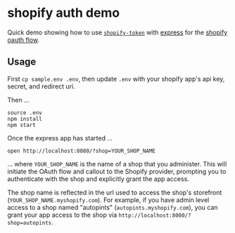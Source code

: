 # shopify auth demo

Quick demo showing how to use [`shopify-token`](https://github.com/lpinca/shopify-token) with [express](https://expressjs.com) for the [shopify oauth flow](https://help.shopify.com/api/guides/authentication/oauth).

## Usage

First `cp sample.env .env`, then update `.env` with your shopify app's api 
key, secret, and redirect uri.

Then ...
```
source .env
npm install
npm start
```

Once the express app has started ...
```
open http://localhost:8080/?shop=YOUR_SHOP_NAME
```
... where `YOUR_SHOP_NAME` is the name of a shop that you administer.  This will initiate the OAuth flow and callout to the Shopify provider, prompting you to authenticate with the shop and explicitly grant the app access.  

The shop name is reflected in the url used to access the shop's storefront (`YOUR_SHOP_NAME.myshopify.com`).  For example, if you have admin level access to a shop named "autopints" (`autopints.myshopify.com`), you can grant your app access to the shop via `http://localhost:8080/?shop=autopints`.



